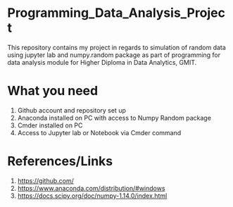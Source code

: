 # Programming_Data_Analysis_Project

This repository contains my project in regards to simulation of random data using jupyter lab and numpy.random package as part of programming for data analysis module for Higher Diploma in Data Analytics, GMIT.

# What you need

1. Github account and repository set up
2. Anaconda installed on PC with access to Numpy Random package
3. Cmder installed on PC
4. Access to Jupyter lab or Notebook via Cmder command


# References/Links

1. https://github.com/
2. https://www.anaconda.com/distribution/#windows
3. https://docs.scipy.org/doc/numpy-1.14.0/index.html